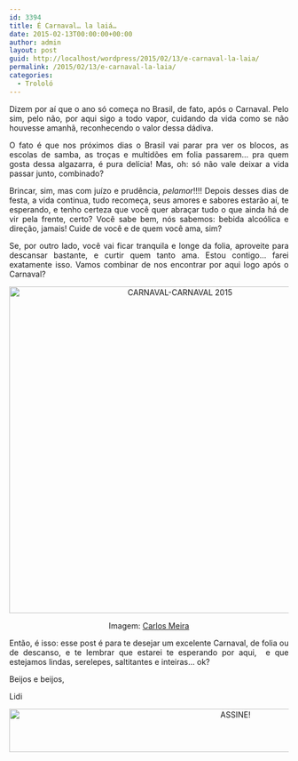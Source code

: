 ```yaml
---
id: 3394
title: É Carnaval… la laiá…
date: 2015-02-13T00:00:00+00:00
author: admin
layout: post
guid: http://localhost/wordpress/2015/02/13/e-carnaval-la-laia/
permalink: /2015/02/13/e-carnaval-la-laia/
categories:
  - Trololó
---
```

<p align="justify">
  Dizem por aí que o ano só começa no Brasil, de fato, após o Carnaval. Pelo sim, pelo não, por aqui sigo a todo vapor, cuidando da vida como se não houvesse amanhã, reconhecendo o valor dessa dádiva.
</p>

<p align="justify">
  O fato é que nos próximos dias o Brasil vai parar pra ver os blocos, as escolas de samba, as troças e multidões em folia passarem… pra quem gosta dessa algazarra, é pura delícia! Mas, oh: só não vale deixar a vida passar junto, combinado?
</p>

<p align="justify">
  Brincar, sim, mas com juízo e prudência, <em>pelamor</em>!!!! Depois desses dias de festa, a vida continua, tudo recomeça, seus amores e sabores estarão aí, te esperando, e tenho certeza que você quer abraçar tudo o que ainda há de vir pela frente, certo? Você sabe bem, nós sabemos: bebida alcoólica e direção, jamais! Cuide de você e de quem você ama, sim?
</p>

<p align="justify">
  Se, por outro lado, você vai ficar tranquila e longe da folia, aproveite para descansar bastante, e curtir quem tanto ama. Estou contigo… farei exatamente isso. Vamos combinar de nos encontrar por aqui logo após o Carnaval?
</p>

<p align="center">
  <a href="http://www.trololodemulher.com.br/blog/wp-content/uploads/2015/01/CARNAVAL-CARNAVAL-2015.jpg"><img class="alignnone size-full wp-image-10759" src="http://www.trololodemulher.com.br/blog/wp-content/uploads/2015/01/CARNAVAL-CARNAVAL-2015.jpg" alt="CARNAVAL-CARNAVAL 2015" width="600" height="588" /></a>
</p>

<p align="center">
  Imagem: <a href="http://www.carlosmeirailustrador.blogspot.com.br/" target="_blank">Carlos Meira</a>
</p>

<p align="justify">
  Então, é isso: esse post é para te desejar um excelente Carnaval, de folia ou de descanso, e te lembrar que estarei te esperando por aqui,  e que estejamos lindas, serelepes, saltitantes e inteiras… ok?
</p>

<p align="justify">
  Beijos e beijos,
</p>

<p align="justify">
  Lidi
</p>

<p align="center">
  <a href="http://feedburner.google.com/fb/a/mailverify?uri=blogbichafemea&loc=pt_BR" target="_blank"><img class="alignnone size-full wp-image-10439" src="http://www.trololodemulher.com.br/blog/wp-content/uploads/2014/09/ASSINE.png" alt="ASSINE!" width="800" height="78" /></a>
</p>